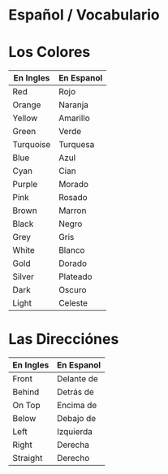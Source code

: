 # Español / Vocabulario

# Los Colores

| En Ingles | En Espanol |
| --- | --- |
| Red | Rojo |
| Orange | Naranja |
| Yellow | Amarillo |
| Green | Verde |
| Turquoise | Turquesa |
| Blue | Azul |
| Cyan | Cian |
| Purple | Morado |
| Pink | Rosado |
| Brown | Marron |
| Black | Negro |
| Grey | Gris |
| White | Blanco |
| Gold | Dorado |
| Silver | Plateado |
| Dark | Oscuro |
| Light | Celeste |

# Las Direcciónes

| En Ingles | En Espanol |
| --- | --- |
| Front | Delante de |
| Behind | Detrás de |
| On Top | Encima de |
| Below | Debajo de |
| Left | Izquierda |
| Right | Derecha |
| Straight | Derecho |
